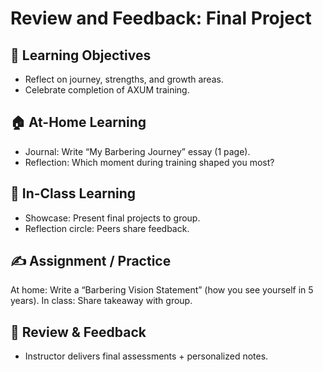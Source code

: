 # Review and Feedback: Final Project

## 🎯 Learning Objectives
- Reflect on journey, strengths, and growth areas.
- Celebrate completion of AXUM training.

## 🏠 At-Home Learning
- Journal: Write “My Barbering Journey” essay (1 page).
- Reflection: Which moment during training shaped you most?

## 🏫 In-Class Learning
- Showcase: Present final projects to group.
- Reflection circle: Peers share feedback.

## ✍️ Assignment / Practice
At home: Write a “Barbering Vision Statement” (how you see yourself in 5 years).
In class: Share takeaway with group.

## 🧾 Review & Feedback
- Instructor delivers final assessments + personalized notes.
